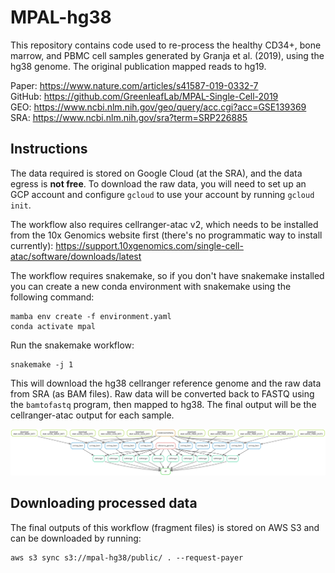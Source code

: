 # MPAL-hg38

This repository contains code used to re-process the healthy CD34+, bone marrow, and PBMC cell
samples generated by Granja et al. (2019), using the hg38 genome. The original
publication mapped reads to hg19.

Paper: https://www.nature.com/articles/s41587-019-0332-7  
GitHub: https://github.com/GreenleafLab/MPAL-Single-Cell-2019  
GEO: https://www.ncbi.nlm.nih.gov/geo/query/acc.cgi?acc=GSE139369  
SRA: https://www.ncbi.nlm.nih.gov/sra?term=SRP226885  

## Instructions

The data required is stored on Google Cloud (at the SRA), and the data egress is
**not free**. To download the raw data, you will need to set up an GCP account
and configure `gcloud` to use your account by running `gcloud init`.

The workflow also requires cellranger-atac v2, which needs to be installed from
the 10x Genomics website first (there's no programmatic way to install
currently): https://support.10xgenomics.com/single-cell-atac/software/downloads/latest 

The workflow requires snakemake, so if you don't have snakemake
installed you can create a new conda environment with snakemake using the
following command:

```
mamba env create -f environment.yaml
conda activate mpal
```

Run the snakemake workflow:

```
snakemake -j 1
```

This will download the hg38 cellranger reference genome and the raw
data from SRA (as BAM files). Raw data will be converted back to FASTQ using
the `bamtofastq` program, then mapped to hg38. The final output will be
the cellranger-atac output for each sample.

![](dag.svg)


## Downloading processed data

The final outputs of this workflow (fragment files) is stored on AWS S3 and
can be downloaded by running:

```
aws s3 sync s3://mpal-hg38/public/ . --request-payer
```
